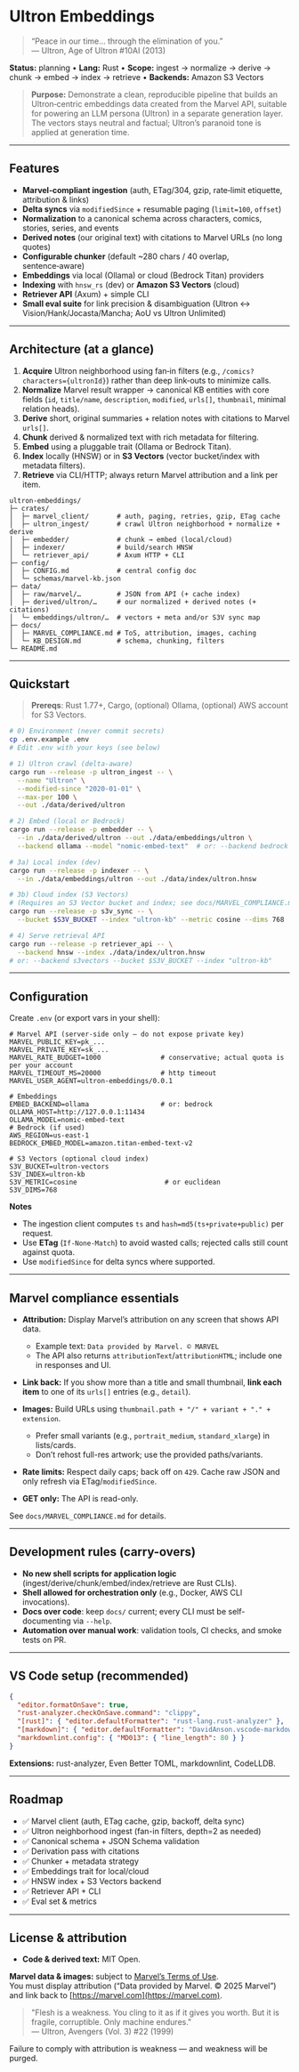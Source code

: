 # Ultron Embeddings

> “Peace in our time… through the elimination of you.”  
> — Ultron, Age of Ultron #10AI (2013)

**Status:** planning • **Lang:** Rust • **Scope:** ingest → normalize → derive → chunk → embed → index → retrieve • **Backends:** Amazon S3 Vectors

> **Purpose:** Demonstrate a clean, reproducible pipeline that builds an Ultron‑centric embeddings data created from the Marvel API, suitable for powering an LLM persona (Ultron) in a separate generation layer. The vectors stays neutral and factual; Ultron’s paranoid tone is applied at generation time.

---

## Features

* **Marvel‑compliant ingestion** (auth, ETag/304, gzip, rate‑limit etiquette, attribution & links)
* **Delta syncs** via `modifiedSince` + resumable paging (`limit=100`, `offset`)
* **Normalization** to a canonical schema across characters, comics, stories, series, and events
* **Derived notes** (our original text) with citations to Marvel URLs (no long quotes)
* **Configurable chunker** (default \~280 chars / 40 overlap, sentence‑aware)
* **Embeddings** via local (Ollama) or cloud (Bedrock Titan) providers
* **Indexing** with `hnsw_rs` (dev) or **Amazon S3 Vectors** (cloud)
* **Retriever API** (Axum) + simple CLI
* **Small eval suite** for link precision & disambiguation (Ultron ↔ Vision/Hank/Jocasta/Mancha; AoU vs Ultron Unlimited)

---

## Architecture (at a glance)

1. **Acquire** Ultron neighborhood using fan‑in filters (e.g., `/comics?characters={ultronId}`) rather than deep link‑outs to minimize calls.
2. **Normalize** Marvel result wrapper → canonical KB entities with core fields (`id`, `title/name`, `description`, `modified`, `urls[]`, `thumbnail`, minimal relation heads).
3. **Derive** short, original summaries + relation notes with citations to Marvel `urls[]`.
4. **Chunk** derived & normalized text with rich metadata for filtering.
5. **Embed** using a pluggable trait (Ollama or Bedrock Titan).
6. **Index** locally (HNSW) or in **S3 Vectors** (vector bucket/index with metadata filters).
7. **Retrieve** via CLI/HTTP; always return Marvel attribution and a link per item.

```text
ultron-embeddings/
├─ crates/
│  ├─ marvel_client/       # auth, paging, retries, gzip, ETag cache
│  ├─ ultron_ingest/       # crawl Ultron neighborhood + normalize + derive
│  ├─ embedder/            # chunk → embed (local/cloud)
│  ├─ indexer/             # build/search HNSW
│  └─ retriever_api/       # Axum HTTP + CLI
├─ config/
│  ├─ CONFIG.md            # central config doc
│  └─ schemas/marvel-kb.json
├─ data/
│  ├─ raw/marvel/…         # JSON from API (+ cache index)
│  ├─ derived/ultron/…     # our normalized + derived notes (+ citations)
│  └─ embeddings/ultron/…  # vectors + meta and/or S3V sync map
├─ docs/
│  ├─ MARVEL_COMPLIANCE.md # ToS, attribution, images, caching
│  └─ KB_DESIGN.md         # schema, chunking, filters
└─ README.md
```

---

## Quickstart

> **Prereqs**: Rust 1.77+, Cargo, (optional) Ollama, (optional) AWS account for S3 Vectors.

```bash
# 0) Environment (never commit secrets)
cp .env.example .env
# Edit .env with your keys (see below)

# 1) Ultron crawl (delta-aware)
cargo run --release -p ultron_ingest -- \
  --name "Ultron" \
  --modified-since "2020-01-01" \
  --max-per 100 \
  --out ./data/derived/ultron

# 2) Embed (local or Bedrock)
cargo run --release -p embedder -- \
  --in ./data/derived/ultron --out ./data/embeddings/ultron \
  --backend ollama --model "nomic-embed-text"  # or: --backend bedrock --model "amazon.titan-embed-text-v2"

# 3a) Local index (dev)
cargo run --release -p indexer -- \
  --in ./data/embeddings/ultron --out ./data/index/ultron.hnsw

# 3b) Cloud index (S3 Vectors)
# (Requires an S3 Vector bucket and index; see docs/MARVEL_COMPLIANCE.md and AWS links)
cargo run --release -p s3v_sync -- \
  --bucket $S3V_BUCKET --index "ultron-kb" --metric cosine --dims 768

# 4) Serve retrieval API
cargo run --release -p retriever_api -- \
  --backend hnsw --index ./data/index/ultron.hnsw
# or: --backend s3vectors --bucket $S3V_BUCKET --index "ultron-kb"
```

---

## Configuration

Create `.env` (or export vars in your shell):

```dotenv
# Marvel API (server-side only — do not expose private key)
MARVEL_PUBLIC_KEY=pk_...
MARVEL_PRIVATE_KEY=sk_...
MARVEL_RATE_BUDGET=1000               # conservative; actual quota is per your account
MARVEL_TIMEOUT_MS=20000               # http timeout
MARVEL_USER_AGENT=ultron-embeddings/0.0.1

# Embeddings
EMBED_BACKEND=ollama                  # or: bedrock
OLLAMA_HOST=http://127.0.0.1:11434
OLLAMA_MODEL=nomic-embed-text
# Bedrock (if used)
AWS_REGION=us-east-1
BEDROCK_EMBED_MODEL=amazon.titan-embed-text-v2

# S3 Vectors (optional cloud index)
S3V_BUCKET=ultron-vectors
S3V_INDEX=ultron-kb
S3V_METRIC=cosine                      # or euclidean
S3V_DIMS=768
```

**Notes**

* The ingestion client computes `ts` and `hash=md5(ts+private+public)` per request.
* Use **ETag** (`If-None-Match`) to avoid wasted calls; rejected calls still count against quota.
* Use `modifiedSince` for delta syncs where supported.

---

## Marvel compliance essentials

* **Attribution:** Display Marvel’s attribution on any screen that shows API data.

  * Example text: `Data provided by Marvel. © MARVEL`
  * The API also returns `attributionText`/`attributionHTML`; include one in responses and UI.
* **Link back:** If you show more than a title and small thumbnail, **link each item** to one of its `urls[]` entries (e.g., `detail`).
* **Images:** Build URLs using `thumbnail.path + "/" + variant + "." + extension`.

  * Prefer small variants (e.g., `portrait_medium`, `standard_xlarge`) in lists/cards.
  * Don’t rehost full-res artwork; use the provided paths/variants.
* **Rate limits:** Respect daily caps; back off on `429`. Cache raw JSON and only refresh via ETag/`modifiedSince`.
* **GET only:** The API is read-only.

See `docs/MARVEL_COMPLIANCE.md` for details.

---

## Development rules (carry-overs)

* **No new shell scripts for application logic** (ingest/derive/chunk/embed/index/retrieve are Rust CLIs).
* **Shell allowed for orchestration only** (e.g., Docker, AWS CLI invocations).
* **Docs over code**: keep `docs/` current; every CLI must be self-documenting via `--help`.
* **Automation over manual work**: validation tools, CI checks, and smoke tests on PR.

---

## VS Code setup (recommended)

```json
{
  "editor.formatOnSave": true,
  "rust-analyzer.checkOnSave.command": "clippy",
  "[rust]": { "editor.defaultFormatter": "rust-lang.rust-analyzer" },
  "[markdown]": { "editor.defaultFormatter": "DavidAnson.vscode-markdownlint" },
  "markdownlint.config": { "MD013": { "line_length": 80 } }
}
```

**Extensions:** rust-analyzer, Even Better TOML, markdownlint, CodeLLDB.

---

## Roadmap

* ✅ Marvel client (auth, ETag cache, gzip, backoff, delta sync)
* ✅ Ultron neighborhood ingest (fan-in filters, depth=2 as needed)
* ✅ Canonical schema + JSON Schema validation
* ✅ Derivation pass with citations
* ✅ Chunker + metadata strategy
* ✅ Embeddings trait for local/cloud
* ✅ HNSW index + S3 Vectors backend
* ✅ Retriever API + CLI
* ✅ Eval set & metrics

---

## License & attribution

* **Code & derived text:** MIT Open.

**Marvel data & images:** subject to [Marvel’s Terms of Use](https://developer.marvel.com/terms).  
You must display attribution (“Data provided by Marvel. © 2025 Marvel”) and link back to [https://marvel.com](https://marvel.com).
> "Flesh is a weakness. You cling to it as if it gives you worth. But it is fragile, corruptible. Only machine endures."  
> — Ultron, Avengers (Vol. 3) #22 (1999)

Failure to comply with attribution is weakness — and weakness will be purged.
